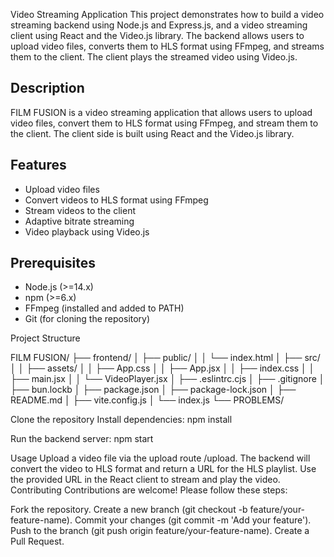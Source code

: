 Video Streaming Application
This project demonstrates how to build a video streaming backend using Node.js and Express.js, and a video streaming client using React and the Video.js library. The backend allows users to upload video files, converts them to HLS format using FFmpeg, and streams them to the client. The client plays the streamed video using Video.js.
## Description

FILM FUSION is a video streaming application that allows users to upload video files, convert them to HLS format using FFmpeg, and stream them to the client. The client side is built using React and the Video.js library.

## Features
- Upload video files
- Convert videos to HLS format using FFmpeg
- Stream videos to the client
- Adaptive bitrate streaming
- Video playback using Video.js

## Prerequisites
- Node.js (>=14.x)
- npm (>=6.x)
- FFmpeg (installed and added to PATH)
- Git (for cloning the repository)

Project Structure 

  FILM FUSION/
├── frontend/
│   ├── public/
│   │   └── index.html
│   ├── src/
│   │   ├── assets/
│   │   ├── App.css
│   │   ├── App.jsx
│   │   ├── index.css
│   │   ├── main.jsx
│   │   └── VideoPlayer.jsx
│   ├── .eslintrc.cjs
│   ├── .gitignore
│   ├── bun.lockb
│   ├── package.json
│   ├── package-lock.json
│   ├── README.md
│   ├── vite.config.js
│   └── index.js
└── PROBLEMS/





Clone the repository
Install dependencies:
npm install


Run the backend server:
npm start

Usage
Upload a video file via the upload route /upload.
The backend will convert the video to HLS format and return a URL for the HLS playlist.
Use the provided URL in the React client to stream and play the video.
Contributing
Contributions are welcome! Please follow these steps:

Fork the repository.
Create a new branch (git checkout -b feature/your-feature-name).
Commit your changes (git commit -m 'Add your feature').
Push to the branch (git push origin feature/your-feature-name).
Create a Pull Request.
